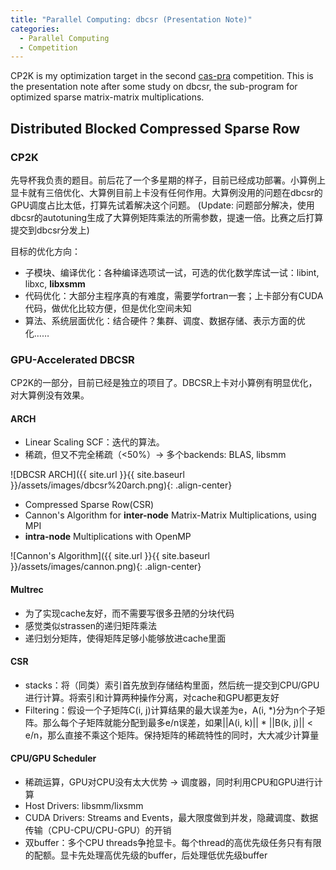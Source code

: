 ```yaml
---
title: "Parallel Computing: dbcsr (Presentation Note)"
categories:
  - Parallel Computing
  - Competition
---
```


CP2K is my optimization target in the second [cas-pra](https://cas-pra.sugon.com/) competition. This is the presentation note after some study on dbcsr, the sub-program for optimized sparse matrix-matrix multiplications.

## Distributed Blocked Compressed Sparse Row

### CP2K

先导杯我负责的题目。前后花了一个多星期的样子，目前已经成功部署。小算例上显卡就有三倍优化、大算例目前上卡没有任何作用。大算例没用的问题在dbcsr的GPU调度占比太低，打算先试着解决这个问题。
(Update: 问题部分解决，使用dbcsr的autotuning生成了大算例矩阵乘法的所需参数，提速一倍。比赛之后打算提交到dbcsr分发上)

目标的优化方向：

* 子模块、编译优化：各种编译选项试一试，可选的优化数学库试一试：libint, libxc, **libxsmm**
* 代码优化：大部分主程序真的有难度，需要学fortran一套；上卡部分有CUDA代码，做优化比较方便，但是优化空间未知
* 算法、系统层面优化：结合硬件？集群、调度、数据存储、表示方面的优化……

### GPU-Accelerated DBCSR

CP2K的一部分，目前已经是独立的项目了。DBCSR上卡对小算例有明显优化，对大算例没有效果。

#### ARCH

* Linear Scaling SCF：迭代的算法。
* 稀疏，但又不完全稀疏（<50%）-> 多个backends: BLAS, libsmm

![DBCSR ARCH]({{ site.url }}{{ site.baseurl }}/assets/images/dbcsr%20arch.png){: .align-center}
  
* Compressed Sparse Row(CSR)
* Cannon's Algorithm for **inter-node** Matrix-Matrix Multiplications, using MPI
* **intra-node** Multiplications with OpenMP

![Cannon's Algorithm]({{ site.url }}{{ site.baseurl }}/assets/images/cannon.png){: .align-center}

#### Multrec

* 为了实现cache友好，而不需要写很多丑陋的分块代码
* 感觉类似strassen的递归矩阵乘法
* 递归划分矩阵，使得矩阵足够小能够放进cache里面

#### CSR

* stacks：将（同类）索引首先放到存储结构里面，然后统一提交到CPU/GPU进行计算。将索引和计算两种操作分离，对cache和GPU都更友好
* Filtering：假设一个子矩阵C(i, j)计算结果的最大误差为e，A(i, \*)分为n个子矩阵。那么每个子矩阵就能分配到最多e/n误差，如果\|\|A(i, k)\|\| * \|\|B(k, j)\|\| < e/n，那么直接不乘这个矩阵。保持矩阵的稀疏特性的同时，大大减少计算量

#### CPU/GPU Scheduler

* 稀疏运算，GPU对CPU没有太大优势 -> 调度器，同时利用CPU和GPU进行计算
* Host Drivers: libsmm/lixsmm
* CUDA Drivers: Streams and Events，最大限度做到并发，隐藏调度、数据传输（CPU-CPU/CPU-GPU）的开销
* 双buffer：多个CPU threads争抢显卡。每个thread的高优先级任务只有有限的配额。显卡先处理高优先级的buffer，后处理低优先级buffer
